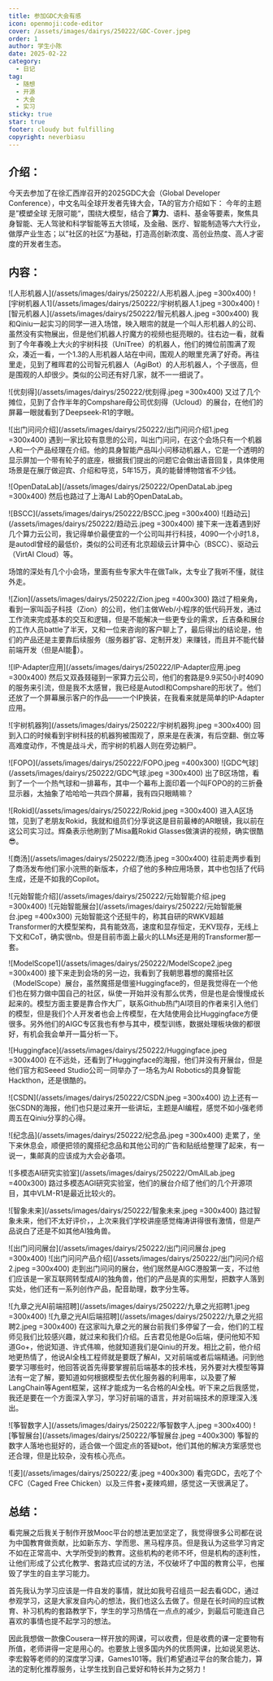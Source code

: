 ```yaml
---
title: 参加GDC大会有感
icon: openmoji:code-editor
cover: /assets/images/dairys/250222/GDC-Cover.jpeg
order: 1
author: 学生小陈
date: 2025-02-22
category: 
  - 日记
tag:
  - 随想
  - 开源
  - 大会
  - 实习
sticky: true
star: true
footer: cloudy but fulfilling
copyright: neverbiasu
---
```


## 介绍：
今天去参加了在徐汇西岸召开的2025GDC大会（Global Developer Conference），中文名叫全球开发者先锋大会，TA的官方介绍如下：
今年的主题是”模塑全球 无限可能“，围绕大模型，结合了**算力**、语料、基金等要素，聚焦具身智能、无人驾驶和科学智能等五大领域，及金融、医疗、智能制造等六大行业，做厚产业生态；以”社区的社区“为基础，打造高创新浓度、高创业热度、高人才密度的开发者生态。

## 内容：
![人形机器人](/assets/images/dairys/250222/人形机器人.jpeg =300x400)
![宇树机器人1](/assets/images/dairys/250222/宇树机器人1.jpeg =300x400)
![智元机器人](/assets/images/dairys/250222/智元机器人.jpeg =300x400)
我和Qiniu一起实习的同学一进入场馆，映入眼帘的就是一个叫人形机器人的公司、虽然没有实物展出，但是他们机器人拧魔方的视频也挺亮眼的。往右边一看，就看到了今年春晚上大火的宇树科技（UniTree）的机器人，他们的摊位前围满了观众，凑近一看，一个1.3的人形机器人站在中间，围观人的眼里充满了好奇。再往里走，见到了稚晖君的公司智元机器人（AgiBot）的人形机器人，个子很高，但是围观的人却很少。类似的公司还有好几家，就不一一细说了。

![优刻得](/assets/images/dairys/250222/优刻得.jpeg =300x400)
又过了几个摊位，见到了合作半年的Compshare母公司优刻得（Ucloud）的展台，在他们的屏幕一眼就看到了Deepseek-R1的字眼。

![出门问问介绍](/assets/images/dairys/250222/出门问问介绍1.jpeg =300x400)
遇到一家比较有意思的公司，叫出门问问，在这个会场只有一个机器人和一个产品经理在介绍。他的具身智能产品叫小问移动机器人，它是一个透明的显示屏加一个带有轮子的底座，根据我们提出的问题它会做出语音回复，具体使用场景是在展厅做迎宾、介绍和导览，5年15万，真的能替博物馆省不少钱。

![OpenDataLab](/assets/images/dairys/250222/OpenDataLab.jpeg =300x400)
然后也路过了上海AI Lab的OpenDataLab。

![BSCC](/assets/images/dairys/250222/BSCC.jpeg =300x400)
![趋动云](/assets/images/dairys/250222/趋动云.jpeg =300x400)
接下来一连着遇到好几个算力云公司，我记得单价最便宜的一个公司叫并行科技，4090一个小时1.8，是autodl曾经的最低价，类似的公司还有北京超级云计算中心（BSCC）、驱动云（VirtAI Cloud）等。

场馆的深处有几个小会场，里面有些专家大牛在做Talk，太专业了我听不懂，就往外走。

![Zion](/assets/images/dairys/250222/Zion.jpeg =400x300)
路过了相亲角，看到一家叫函子科技（Zion）的公司，他们主做Web/小程序的低代码开发，通过工作流来完成基本的交互和逻辑，但是不能解决一些更专业的需求，丘吉桑和展台的工作人员battle了半天，又和一位来咨询的客户聊上了，最后得出的结论是，他们的产品还是主要靠后续服务（服务器扩容、定制开发）来赚钱，而且并不能代替前端开发（但是AI能👾）。

![IP-Adapter应用](/assets/images/dairys/250222/IP-Adapter应用.jpeg =300x400)
然后又双叒叕碰到一家算力云公司，他们的套路是9.9买50小时4090的服务来引流，但是我不太感冒，我已经是Autodl和Compshare的形状了。他们还放了一个屏幕展示客户的作品——一个IP换装，在我看来就是简单的IP-Adapter应用。

![宇树机器狗](/assets/images/dairys/250222/宇树机器狗.jpeg =300x400)
回到入口的时候看到宇树科技的机器狗被围观了，原来是在表演，有后空翻、倒立等高难度动作，不愧是战斗犬，而宇树的机器人则在旁边躺尸。

![FOPO](/assets/images/dairys/250222/FOPO.jpeg =400x300)
![GDC气球](/assets/images/dairys/250222/GDC气球.jpeg =300x400)
出了B区场馆，看到了一个一个热气球和一排幕布，其中一个幕布上面印着一个叫FOPO的的三折叠显示器，太抽象了哈哈哈一共四个屏幕，我有四只眼睛嘛？

![Rokid](/assets/images/dairys/250222/Rokid.jpeg =300x400)
进入A区场馆，见到了老朋友Rokid，我就和组员们分享说这是目前最棒的AR眼镜，我以前在这公司实习过。辉桑表示他刷到了Misa戴Rokid Glasses做演讲的视频，确实很酷😎。

![商汤](/assets/images/dairys/250222/商汤.jpeg =300x400)
往前走两步看到了商汤发布他们家小浣熊的新版本，介绍了他的多种应用场景，其中也包括了代码生成，还是不如我的Copilot。

![元始智能介绍](/assets/images/dairys/250222/元始智能介绍.jpeg =300x400)
![元始智能展台](/assets/images/dairys/250222/元始智能展台.jpeg =400x300)
元始智能这个还挺牛的，称其自研的RWKV超越Transformer的大模型架构，具有能效高，速度和显存恒定，无KV现存，无线上下文和CoT，确实很nb。但是目前市面上最火的LLMs还是用的Transformer那一套。

![ModelScope1](/assets/images/dairys/250222/ModelScope2.jpeg =300x400)
接下来走到会场的另一边，我看到了我朝思暮想的魔搭社区（ModelScope）展台，虽然魔搭是借鉴Huggingface的，但是我觉得在一个他们也在努力做中国自己的社区，纵使一开始并没有那么优秀，但是也是会慢慢成长起来的。模型方面主要是靠合作大厂，联系Github热门AI项目的作者来引入他们的模型，但是我们个人开发者也会上传模型，在大陆使用会比Huggingface方便很多。另外他们的AIGC专区我也有参与其中，模型训练，数据处理板块做的都很好，有机会我会单开一篇分析一下。

![Huggingface](/assets/images/dairys/250222/Huggingface.jpeg =300x400)
在不远处，还看到了Huggingface的海报，他们并没有开展台，但是他们官方和Seeed Studio公司一同举办了一场名为AI Robotics的具身智能Hackthon，还是很酷的。

![CSDN](/assets/images/dairys/250222/CSDN.jpeg =300x400)
边上还有一张CSDN的海报，他们也只是过来开一些讲坛，主题是AI编程，感觉不如小强老师周五在Qiniu分享的心得。

![纪念品](/assets/images/dairys/250222/纪念品.jpeg =300x400)
走累了，坐下来休息会，顺便把领的魔搭纪念品和其他公司的广告和贴纸给整理了起来，有一说一，集邮真的应该成为大会必备项。

![多模态AI研究实验室](/assets/images/dairys/250222/OmAILab.jpeg =400x300)
路过多模态AGI研究实验室，他们的展台介绍了他们的几个开源项目，其中VLM-R1是最近比较火的。

![智象未来](/assets/images/dairys/250222/智象未来.jpeg =300x400)
路过智象未来，他们不太好评价，，上次来我们学校讲座感觉梅涛讲得很有激情，但是产品说白了还是不如其他AI独角兽。

![出门问问展台](/assets/images/dairys/250222/出门问问展台.jpeg =300x400)
![出门问问产品介绍](/assets/images/dairys/250222/出门问问介绍2.jpeg =300x400)
走到出门问问的展台，他们居然是AIGC港股第一支，不过他们应该是一家互联网转型成AI的独角兽，他们的产品是真的实用型，把数字人落到实处，他们还有一系列创作产品，配音助理，数字分生等。

![九章之光AI前端招聘](/assets/images/dairys/250222/九章之光招聘1.jpeg =300x400)
![九章之光AI后端招聘](/assets/images/dairys/250222/九章之光招聘2.jpeg =300x400)
在这家叫九章之光的展台前我们多停留了一会，他们的工程师见我们比较感兴趣，就过来和我们介绍。丘吉君见他是Go后端，便问他知不知道Go+，他说知道、许式伟嘛，他就知道我们是Qiniu的开发。相比之前，他介绍地更热情了，他说AI全栈工程师就是要既了解AI，又对前端或者后端精通。问到他要学习哪些时，他回答说首先得要掌握前后端基本的技术栈，另外要对大模型等算法有一定了解，要知道如何根据模型去优化服务器的利用率，以及要了解LangChain等Agent框架，这样才能成为一名合格的AI全栈。听下来之后我感觉，我还是要在一个方面深入学习，学习好前端的语言，并对前端技术的原理深入浅出。

![筝智数字人](/assets/images/dairys/250222/筝智数字人.jpeg =300x400)
![筝智展台](/assets/images/dairys/250222/筝智展台.jpeg =400x300)
筝智的数字人落地也挺好的，适合做一个固定点的答疑bot，他们其他的解决方案感觉也还合理，但是比较杂，没有核心亮点。

![麦](/assets/images/dairys/250222/麦.jpeg =400x300)
看完GDC，去吃了个CFC（Caged Free Chicken）以及三件套+麦辣鸡翅，感觉这一天很满足了。

## 总结：
看完展之后我关于制作开放Mooc平台的想法更加坚定了，我觉得很多公司都在说为中国教育做贡献，比如新东方、学而思、黑马程序员。但是我认为这些学习肯定不如在正常高中、大学所受到的教育。这些机构的老师不坏，但是机构的逐利性，让他们形成了公式化教学、套路式应试的方法，不仅破坏了中国的教育公平，也摧毁了学生的自主学习能力。

首先我认为学习应该是一件自发的事情，就比如我号召组员一起去看GDC，通过参观学习，这是大家发自内心的想法，我们也这么去做了。但是在长时间的应试教育、补习机构的套路教学下，学生的学习热情在一点点的减少，到最后可能连自己喜欢的事情也提不起学习的想法。

因此我想做一款像Cousera一样开放的网课，可以收费，但是收费的课一定要物有所值，老师讲得一定是用心的。也要放上很多国内外的优质网课，比如说吴恩达、李宏毅等老师的的深度学习课，Games101等。我们希望通过平台的聚合能力，算法的定制化推荐服务，让学生找到自己爱好和特长并为之努力！

